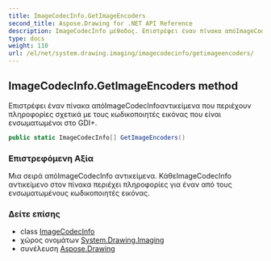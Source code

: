 ```yaml
---
title: ImageCodecInfo.GetImageEncoders
second_title: Aspose.Drawing for .NET API Reference
description: ImageCodecInfo μέθοδος. Επιστρέφει έναν πίνακα απόImageCodecInfoαντικείμενα που περιέχουν πληροφορίες σχετικά με τους κωδικοποιητές εικόνας που είναι ενσωματωμένοι στο GDI.
type: docs
weight: 110
url: /el/net/system.drawing.imaging/imagecodecinfo/getimageencoders/
---
```

## ImageCodecInfo.GetImageEncoders method

Επιστρέφει έναν πίνακα απόImageCodecInfoαντικείμενα που περιέχουν πληροφορίες σχετικά με τους κωδικοποιητές εικόνας που είναι ενσωματωμένοι στο GDI+.

```csharp
public static ImageCodecInfo[] GetImageEncoders()
```

### Επιστρεφόμενη Αξία

Μια σειρά απόImageCodecInfo αντικείμενα. ΚάθεImageCodecInfo αντικείμενο στον πίνακα περιέχει πληροφορίες για έναν από τους ενσωματωμένους κωδικοποιητές εικόνας.

### Δείτε επίσης

* class [ImageCodecInfo](../)
* χώρος ονομάτων [System.Drawing.Imaging](../../imagecodecinfo/)
* συνέλευση [Aspose.Drawing](../../../)


